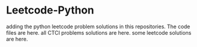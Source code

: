 # Leetcode-Python
adding the python leetcode problem solutions in this repositories. 
The code files are here.
all CTCI problems solutions are here.
some leetcode solutions are here.






































































































































































